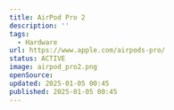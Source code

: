 ```yaml
---
title: AirPod Pro 2
description: ''
tags:
  - Hardware
url: https://www.apple.com/airpods-pro/
status: ACTIVE
image: airpod_pro2.png
openSource:
updated: 2025-01-05 00:45
published: 2025-01-05 00:45
---
```

